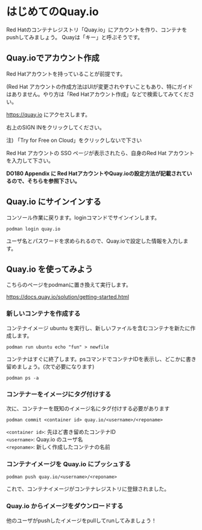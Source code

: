 # はじめてのQuay.io

Red Hatのコンテナレジストリ「Quay.io」にアカウントを作り、コンテナをpushしてみましょう。
Quayは「キー」と呼ぶそうです。

## Quay.ioでアカウント作成
Red Hatアカウントを持っていることが前提です。

(Red Hat アカウントの作成方法はUIが変更されやすいこともあり、特にガイドはありません。やり方は「Red Hatアカウント作成」などで検索してみてください。

https://quay.io にアクセスします。

右上のSIGN INをクリックしてください。

注) 「Try for Free on Cloud」をクリックしないで下さい

Red Hat アカウントの SSO ページが表示されたら、自身のRed Hat アカウントを入力して下さい。

**DO180 Appendix に Red HatアカウントやQuay.ioの設定方法が記載されているので、そちらを参照下さい。**

## Quay.io にサインインする
コンソール作業に戻ります。loginコマンドでサインインします。
```
podman login quay.io
```

ユーザ名とパスワードを求められるので、Quay.ioで設定した情報を入力します。

## Quay.io を使ってみよう

こちらのページをpodmanに置き換えて実行します。

https://docs.quay.io/solution/getting-started.html

### 新しいコンテナを作成する
コンテナイメージ ubuntu を実行し、新しいファイルを含むコンテナを新たに作成します。

```
podman run ubuntu echo "fun" > newfile
```
コンテナはすぐに終了します。psコマンドでコンテナIDを表示し、どこかに書き留めましょう。(次で必要になります)

```
podman ps -a
```

### コンテナーをイメージにタグ付けする
次に、コンテナーを既知のイメージ名にタグ付けする必要があります

```
podman commit <container id> quay.io/<username>/<reponame>
```

`<container id>`: 先ほど書き留めたコンテナID<br/>
`<username>`: Quay.io のユーザ名<br/>
`<reponame>`: 新しく作成したコンテナの名前


### コンテナイメージを Quay.io にプッシュする
```
podman push quay.io/<username>/<reponame>
```

これで、コンテナイメージがコンテナレジストリに登録されました。

### Quay.io からイメージをダウンロードする
他のユーザがpushしたイメージをpullしてrunしてみましょう！
